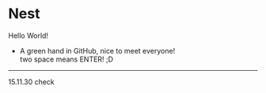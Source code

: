 # Nest
Hello World!
+ A green hand in GitHub, nice to meet everyone!  
two space means ENTER! ;D
----------
  15.11.30	check
